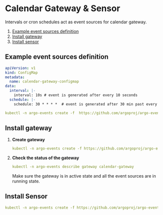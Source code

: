 # Calendar Gateway & Sensor

Intervals or cron schedules act as event sources for calendar gateway.

1. [Example event sources definition](#example-event-sources-definition)
2. [Install gateway](#install-gateway)
3. [Install sensor](#install-sensor)

## Example event sources definition
```yaml
apiVersion: v1
kind: ConfigMap
metadata:
  name: calendar-gateway-configmap
data:
  interval: |-
    interval: 10s # event is generated after every 10 seconds
  schedule: |-
    schedule: 30 * * * *  # event is generated after 30 min past every hour
```

```yaml
kubectl -n argo-events create -f  https://github.com/argoproj/argo-events/blob/master/examples/gateways/calendar-gateway-configmap.yaml
```

## Install gateway
1. **Create gateway**

    ```yaml
    kubectl -n argo-events create -f https://github.com/argoproj/argo-events/blob/master/examples/gateways/calendar.yaml
    ```

2. **Check the status of the gateway**
    
    ```yaml
    kubectl -n argo-events describe gateway calendar-gateway
    ```
    
   Make sure the gateway is in active state and all the event sources are in running state.
   
## Install Sensor
```yaml
kubectl -n argo-events create -f https://github.com/argoproj/argo-events/blob/master/examples/sensors/calendar.yaml
```
